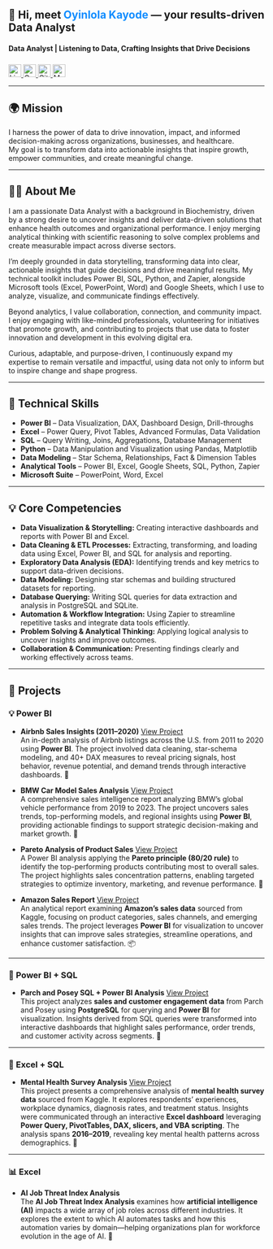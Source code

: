 <h2 align="left">👋 Hi, meet <span style="color:#118DFF;">Oyinlola Kayode</span> — your results-driven Data Analyst</h2>

<h4 align="left">Data Analyst | Listening to Data, Crafting Insights that Drive Decisions</h4>

###

<div align="left">
</div>

###

<div align="left">
  <a href="https://www.linkedin.com/in/kayode-0yinlola/" target="_blank">
    <img src="https://img.shields.io/static/v1?message=LinkedIn&logo=linkedin&label=Connect&color=0A66C2&logoColor=white&style=for-the-badge" height="25" alt="LinkedIn logo" />
  </a>
  <a href="mailto:kayodeoyinloladeborah1540@gmail.com" target="_blank">
    <img src="https://img.shields.io/static/v1?message=Gmail&logo=gmail&label=Mail&color=D14836&logoColor=white&style=for-the-badge" height="25" alt="Gmail logo" />
  </a>
  <a href="https://github.com/Oyinlola-Kayode" target="_blank">
    <img src="https://img.shields.io/static/v1?message=GitHub&logo=github&label=Profile&color=181717&logoColor=white&style=for-the-badge" height="25" alt="GitHub logo" />
  </a>
  <a href="https://medium.com/@kayodeoyinloladeborah1540" target="_blank">
    <img src="https://img.shields.io/static/v1?message=Medium&logo=medium&label=Read&color=000000&logoColor=white&style=for-the-badge" height="25" alt="Medium logo" />
  </a>
</div>

----
## 🌍 Mission  
I harness the power of data to drive innovation, impact, and informed decision-making across organizations, businesses, and healthcare.  
My goal is to transform data into actionable insights that inspire growth, empower communities, and create meaningful change.  

---
## 👩‍💻 About Me  

I am a passionate Data Analyst with a background in Biochemistry, driven by a strong desire to uncover insights and deliver data-driven solutions that enhance health outcomes and organizational performance. I enjoy merging analytical thinking with scientific reasoning to solve complex problems and create measurable impact across diverse sectors.  

I’m deeply grounded in data storytelling, transforming data into clear, actionable insights that guide decisions and drive meaningful results. My technical toolkit includes Power BI, SQL, Python, and Zapier, alongside Microsoft tools (Excel, PowerPoint, Word) and Google Sheets, which I use to analyze, visualize, and communicate findings effectively.  

Beyond analytics, I value collaboration, connection, and community impact. I enjoy engaging with like-minded professionals, volunteering for initiatives that promote growth, and contributing to projects that use data to foster innovation and development in this evolving digital era.  

Curious, adaptable, and purpose-driven, I continuously expand my expertise to remain versatile and impactful, using data not only to inform but to inspire change and shape progress.  

---
## 🧠 Technical Skills  

- **Power BI** – Data Visualization, DAX, Dashboard Design, Drill-throughs  
- **Excel** – Power Query, Pivot Tables, Advanced Formulas, Data Validation  
- **SQL** – Query Writing, Joins, Aggregations, Database Management  
- **Python** – Data Manipulation and Visualization using Pandas, Matplotlib  
- **Data Modeling** – Star Schema, Relationships, Fact & Dimension Tables  
- **Analytical Tools** – Power BI, Excel, Google Sheets, SQL, Python, Zapier  
- **Microsoft Suite** – PowerPoint, Word, Excel  

---

## 💡 Core Competencies  

- **Data Visualization & Storytelling:** Creating interactive dashboards and reports with Power BI and Excel.  
- **Data Cleaning & ETL Processes:** Extracting, transforming, and loading data using Excel, Power BI, and SQL for analysis and reporting.  
- **Exploratory Data Analysis (EDA):** Identifying trends and key metrics to support data-driven decisions.  
- **Data Modeling:** Designing star schemas and building structured datasets for reporting.  
- **Database Querying:** Writing SQL queries for data extraction and analysis in PostgreSQL and SQLite.  
- **Automation & Workflow Integration:** Using Zapier to streamline repetitive tasks and integrate data tools efficiently.  
- **Problem Solving & Analytical Thinking:** Applying logical analysis to uncover insights and improve outcomes.  
- **Collaboration & Communication:** Presenting findings clearly and working effectively across teams.

---
## 🚀 Projects  

### 💡 Power BI  

- **Airbnb Sales Insights (2011–2020)** [View Project](https://github.com/Oyinlola-Kayode/Airbnb-Sales-Insights)  
An in-depth analysis of Airbnb listings across the U.S. from 2011 to 2020 using **Power BI**. The project involved data cleaning, star-schema modeling, and 40+ DAX measures to reveal pricing signals, host behavior, revenue potential, and demand trends through interactive dashboards. 🏡  

- **BMW Car Model Sales Analysis** [View Project](https://github.com/Oyinlola-Kayode/BMW-Sales-Analysis)  
A comprehensive sales intelligence report analyzing BMW’s global vehicle performance from 2019 to 2023. The project uncovers sales trends, top-performing models, and regional insights using **Power BI**, providing actionable findings to support strategic decision-making and market growth. 🚗  

- **Pareto Analysis of Product Sales** [View Project](https://github.com/Oyinlola-Kayode/Pareto-Analysis-of-Product-Sales-Using-Power-BI)  
A Power BI analysis applying the **Pareto principle (80/20 rule)** to identify the top-performing products contributing most to overall sales. The project highlights sales concentration patterns, enabling targeted strategies to optimize inventory, marketing, and revenue performance. 🎯  

- **Amazon Sales Report** [View Project](https://medium.com/@kayodeoyinloladeborah1540/report-on-amazon-sales-f9165c973e42)  
An analytical report examining **Amazon’s sales data** sourced from Kaggle, focusing on product categories, sales channels, and emerging sales trends. The project leverages **Power BI** for visualization to uncover insights that can improve sales strategies, streamline operations, and enhance customer satisfaction. 📦  

---
### 🧩 Power BI + SQL  

- **Parch and Posey SQL + Power BI Analysis** [View Project](https://github.com/Oyinlola-Kayode/parch-and-posey-sql-powerbi-analysis)  
This project analyzes **sales and customer engagement data** from Parch and Posey using **PostgreSQL** for querying and **Power BI** for visualization. Insights derived from SQL queries were transformed into interactive dashboards that highlight sales performance, order trends, and customer activity across segments. 🧾  

---

### 🧮 Excel + SQL  

- **Mental Health Survey Analysis** [View Project](https://github.com/Oyinlola-Kayode/Mental-Health-Survey-Analysis)  
This project presents a comprehensive analysis of **mental health survey data** sourced from Kaggle. It explores respondents’ experiences, workplace dynamics, diagnosis rates, and treatment status. Insights were communicated through an interactive **Excel dashboard** leveraging **Power Query, PivotTables, DAX, slicers, and VBA scripting**. The analysis spans **2016–2019**, revealing key mental health patterns across demographics. 🧠  

---

### 📊 Excel  

- **AI Job Threat Index Analysis**  
The **AI Job Threat Index Analysis** examines how **artificial intelligence (AI)** impacts a wide array of job roles across different industries. It explores the extent to which AI automates tasks and how this automation varies by domain—helping organizations plan for workforce evolution in the age of AI. 🤖  
